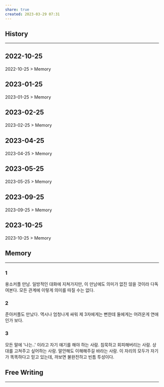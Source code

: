 ```yaml
---
share: true
created: 2023-03-29 07:31
---
```


## History
---
<h2><span><p>2022-10-25</p></span></h2><p><span><p><span alt="2022-10-25 > Memory" src="2022-10-25#Memory" class="internal-embed">2022-10-25 &gt; Memory</span></p></span></p><h2><span><p>2023-01-25</p></span></h2><p><span><p><span alt="2023-01-25 > Memory" src="2023-01-25#Memory" class="internal-embed">2023-01-25 &gt; Memory</span></p></span></p><h2><span><p>2023-02-25</p></span></h2><p><span><p><span alt="2023-02-25 > Memory" src="2023-02-25#Memory" class="internal-embed">2023-02-25 &gt; Memory</span></p></span></p><h2><span><p>2023-04-25</p></span></h2><p><span><p><span alt="2023-04-25 > Memory" src="2023-04-25#Memory" class="internal-embed">2023-04-25 &gt; Memory</span></p></span></p><h2><span><p>2023-05-25</p></span></h2><p><span><p><span alt="2023-05-25 > Memory" src="2023-05-25#Memory" class="internal-embed">2023-05-25 &gt; Memory</span></p></span></p><h2><span><p>2023-09-25</p></span></h2><p><span><p><span alt="2023-09-25 > Memory" src="2023-09-25#Memory" class="internal-embed">2023-09-25 &gt; Memory</span></p></span></p><h2><span><p>2023-10-25</p></span></h2><p><span><p><span alt="2023-10-25 > Memory" src="2023-10-25#Memory" class="internal-embed">2023-10-25 &gt; Memory</span></p></span></p>


## Memory
---
### 1
용소커플 만남. 일방적인 대화에 지쳐가지만, 이 만남에도 의미가 없진 않을 것이라 다독여본다. 모든 관계에 이렇게 의미를 따질 수는 없다.

### 2
준아커플도 만났다. 역시나 엄청나게 싸워
제 3자에게는 뻔한데 둘에게는 어려운게 연애인가 보다.

### 3
모든 말에 '나는..' 이라고 자기 얘기를 해야 하는 사람.
침묵하고 회피해버리는 사람.
상대를 고쳐주고 싶어하는 사람.
말안해도 이해해주길 바라는 사람.
이 자리의 모두가 자기가 똑똑하다고 믿고 있는데, 까보면 불완전하고 빈틈 투성이다.



## Free Writing
---
